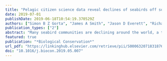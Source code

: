 ```yaml
---
title: "Pelagic citizen science data reveal declines of seabirds off south-eastern Australia"
date: 2019-07-01
publishDate: 2019-06-18T10:54:19.370529Z
authors: ["Simon B Z Gorta", "James A Smith", "Jason D Everett", "Richard T Kingsford", "William K Cornwell", "Iain M Suthers", "Hal Epstein", "Roger McGovern", "Greg McLachlan", "Mick Roderick", "Lindsay Smith", "Dan Williams", "Corey T Callaghan"]
publication_types: ["2"]
abstract: "Many seabird communities are declining around the world, a trend frequently linked to climate change and human impacts on habitat and prey. Time seriełdots"
featured: true
publication: "*Biological Conservation*"
url_pdf: "https://linkinghub.elsevier.com/retrieve/pii/S0006320718318767"
doi: "10.1016/j.biocon.2019.05.007"
---
```


